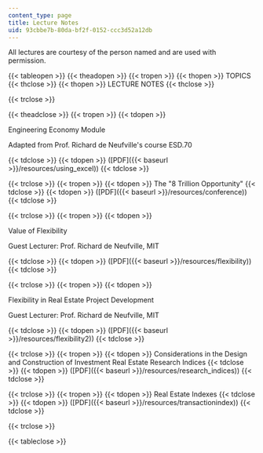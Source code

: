 ```yaml
---
content_type: page
title: Lecture Notes
uid: 93cbbe7b-80da-bf2f-0152-ccc3d52a12db
---
```


All lectures are courtesy of the person named and are used with permission.

{{< tableopen >}}
{{< theadopen >}}
{{< tropen >}}
{{< thopen >}}
TOPICS
{{< thclose >}}
{{< thopen >}}
LECTURE NOTES
{{< thclose >}}

{{< trclose >}}

{{< theadclose >}}
{{< tropen >}}
{{< tdopen >}}


Engineering Economy Module

Adapted from Prof. Richard de Neufville's course ESD.70


{{< tdclose >}}
{{< tdopen >}}
([PDF]({{< baseurl >}}/resources/using_excel))
{{< tdclose >}}

{{< trclose >}}
{{< tropen >}}
{{< tdopen >}}
The "8 Trillion Opportunity"
{{< tdclose >}}
{{< tdopen >}}
([PDF]({{< baseurl >}}/resources/conference))
{{< tdclose >}}

{{< trclose >}}
{{< tropen >}}
{{< tdopen >}}


Value of Flexibility

Guest Lecturer: Prof. Richard de Neufville, MIT


{{< tdclose >}}
{{< tdopen >}}
([PDF]({{< baseurl >}}/resources/flexibility))
{{< tdclose >}}

{{< trclose >}}
{{< tropen >}}
{{< tdopen >}}


Flexibility in Real Estate Project Development

Guest Lecturer: Prof. Richard de Neufville, MIT


{{< tdclose >}}
{{< tdopen >}}
([PDF]({{< baseurl >}}/resources/flexibility2))
{{< tdclose >}}

{{< trclose >}}
{{< tropen >}}
{{< tdopen >}}
Considerations in the Design and Construction of Investment Real Estate Research Indices
{{< tdclose >}}
{{< tdopen >}}
([PDF]({{< baseurl >}}/resources/research_indices))
{{< tdclose >}}

{{< trclose >}}
{{< tropen >}}
{{< tdopen >}}
Real Estate Indexes
{{< tdclose >}}
{{< tdopen >}}
([PDF]({{< baseurl >}}/resources/transactionindex))
{{< tdclose >}}

{{< trclose >}}

{{< tableclose >}}
